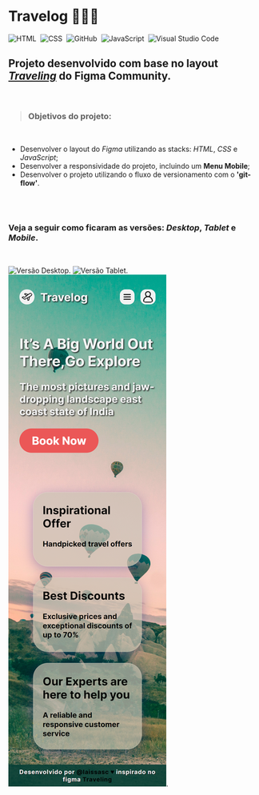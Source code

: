 # **Travelog** 👩🏾‍💻<br>

![HTML](https://img.shields.io/badge/-HTML-05122A?style=flat&logo=HTML5)&nbsp;
![CSS](https://img.shields.io/badge/-CSS-05122A?style=flat&logo=CSS3&logoColor=1572B6)&nbsp;
![GitHub](https://img.shields.io/badge/-GitHub-05122A?style=flat&logo=github)&nbsp;
![JavaScript](https://img.shields.io/badge/-JavaScript-05122A?style=flat&logo=JAVASCRIPT)&nbsp;
![Visual Studio Code](https://img.shields.io/badge/-Visual%20Studio%20Code-05122A?style=flat&logo=visual-studio-code&logoColor=007ACC)&nbsp;
<br>

## Projeto desenvolvido com base no layout **_[Traveling](<https://www.figma.com/file/iMhijXft9pk75a07scYQcp/Traveling-(Community)?node-id=0%3A1>)_** do Figma Community.

<br>

> ### Objetivos do projeto:

<br>

- Desenvolver o layout do _Figma_ utilizando as stacks: _HTML_, _CSS_ e _JavaScript_;
- Desenvolver a responsividade do projeto, incluindo um **Menu Mobile**;
- Desenvolver o projeto utilizando o fluxo de versionamento com o **'git-flow'**.

<br><br>

### Veja a seguir como ficaram as versões: _Desktop_, _Tablet_ e _Mobile_.

<br>

![Versão Desktop](./assets/imgs/readme/v-desktop.png).
![Versão Tablet](./assets/imgs/readme/v-tablet.png).
![Versão Mobile](./assets/imgs/readme/v-mobile.png).
